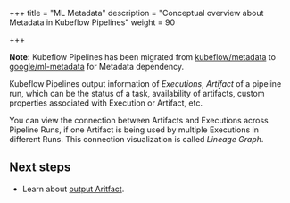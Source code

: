 +++
title = "ML Metadata"
description = "Conceptual overview about Metadata in Kubeflow Pipelines"
weight = 90
                    
+++

**Note:** Kubeflow Pipelines has been migrated from [kubeflow/metadata](https://github.com/kubeflow/metadata)
to [google/ml-metadata](https://github.com/google/ml-metadata) for Metadata dependency.

Kubeflow Pipelines output information of *Executions*, *Artifact* of a pipeline run,
which can be the status of a task, availability of artifacts, custom properties associated
with Execution or Artifact, etc. 

You can view the connection between Artifacts and Executions across Pipeline Runs, if 
one Artifact is being used by multiple Executions in different Runs. This connection visualization
is called *Lineage Graph*.

## Next steps

* Learn about [output Aritfact](/docs/components/pipelines/concepts/output-artifact).
